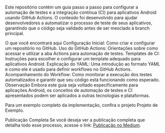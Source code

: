 Este repositório contém um guia passo a passo para configurar a automação de testes e a integração contínua (CI) para aplicativos Android usando GitHub Actions. O conteúdo foi desenvolvido para ajudar desenvolvedores a automatizar o processo de teste de seus aplicativos, garantindo que o código seja validado antes de ser mesclado à branch principal.

O que você encontrará aqui
Configuração Inicial: Como criar e configurar um repositório no GitHub.
Uso do GitHub Actions: Orientações sobre como acessar e utilizar a aba Actions para automação de testes.
Templates de CI: Instruções para escolher e configurar um template adequado para aplicativos Android.
Explicação do YAML: Uma introdução ao formato YAML e como ele é usado para definir workflows no GitHub Actions.
Acompanhamento do Workflow: Como monitorar a execução dos testes automatizados e garantir que seu código está funcionando como esperado.
Observação
Embora este guia seja voltado especificamente para aplicações Android, os conceitos de automação de testes e CI apresentados podem ser aplicados a outras tecnologias e plataformas.

Para um exemplo completo da implementação, confira o projeto Projeto de Exemplo.

Publicação Completa
Se você deseja ver a publicação completa que detalha todo esse processo, acesse o link: [Publicação no Medium](https://medium.com/@marcelo_luiz17/configurando-automa%C3%A7%C3%A3o-de-testes-e-ci-para-apps-android-com-github-actions-049e679f8840).
